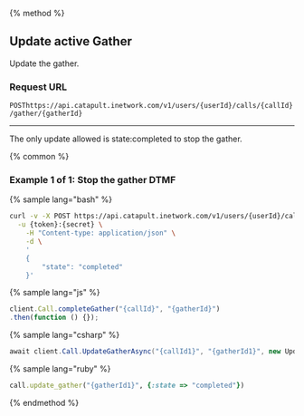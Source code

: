 {% method %}

## Update active Gather
Update the gather.

### Request URL

<code class="post">POST</code>`https://api.catapult.inetwork.com/v1/users/{userId}/calls/{callId}/gather/{gatherId}`

---

<aside class="notice">
<p>
The only update allowed is state:completed to stop the gather.
</p>
</aside>

{% common %}

### Example 1 of 1: Stop the gather DTMF

{% sample lang="bash" %}

```bash
curl -v -X POST https://api.catapult.inetwork.com/v1/users/{userId}/calls/{callId}/gather/{gatherId} \
  -u {token}:{secret} \
	-H "Content-type: application/json" \
    -d \
	'
	{
		"state": "completed"
	}'
```

{% sample lang="js" %}

```js
client.Call.completeGather("{callId}", "{gatherId}")
.then(function () {});
```

{% sample lang="csharp" %}

```csharp
await client.Call.UpdateGatherAsync("{callId1}", "{gatherId1}", new UpdateGatherData {State = CallGatherState.Completed});
```

{% sample lang="ruby" %}

```ruby
call.update_gather("{gatherId1}", {:state => "completed"})
```
{% endmethod %}
